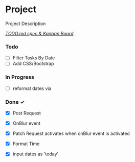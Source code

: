 # Project

Project Description

<em>[TODO.md spec & Kanban Board](https://bit.ly/3fCwKfM)</em>

### Todo

- [ ] Filter Tasks By Date  
- [ ] Add CSS/Bootstrap  

### In Progress

- [ ] reformat dates via  

### Done ✓

- [x] Post Request  
- [x] OnBlur event  
- [x] Patch Request activates when onBlur event is activated  
- [x] Format Time  
- [x] input dates as 'today'  

